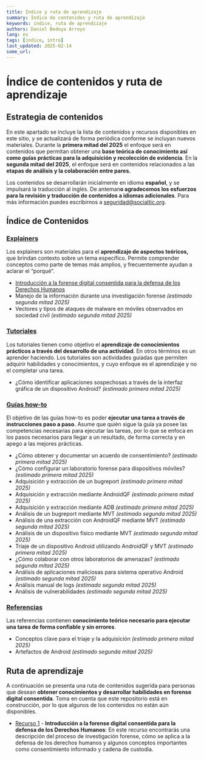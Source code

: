 ```yaml
---
title: Índice y ruta de aprendizaje
summary: Índice de contenidos y ruta de aprendizaje
keywords: índice, ruta de aprendizaje
authors: Daniel Bedoya Arroyo
lang: es
tags: [indice, intro]
last_updated: 2025-02-14
some_url:
---
```



# Índice de contenidos y ruta de aprendizaje

## Estrategia de contenidos

En este apartado se incluye la lista de contenidos y recursos disponibles en este sitio, y se actualizará de forma periódica conforme se incluyan nuevos materiales. Durante la **primera mitad del 2025** el enfoque será en contenidos que permitan obtener una **base teórica de conocimiento así como guías prácticas para la adquisición y recolección de evidencia**. En la **segunda mitad del 2025**, el enfoque será en contenidos relacionados a las **etapas de análisis y la colaboración entre pares.** 

Los contenidos se desarrollarán inicialmente en idioma **español**, y se impulsará la traducción al inglés. De anteman**o agradecemos los esfuerzos para la revisión y traducción de contenidos a idiomas adicionales**. Para más información puedes escribirnos a [seguridad@socialtic.org](mailto:seguridad@socialtic.org). 

## Índice de Contenidos

### [Explainers](../explainers/)

Los explainers son materiales para el **aprendizaje de aspectos teóricos,** que brindan contexto sobre un tema específico. Permite comprender conceptos como parte de temas más amplios, y frecuentemente ayudan a aclarar el “porqué”.

* [Introducción a la forense digital consentida para la defensa de los Derechos Humanos](../explainers/01-explainer-introduccion-forense-digital/01-explainer-introduccion-forense-digital.html)  
* Manejo de la información durante una investigación forense *(estimado segunda mitad 2025\)*  
* Vectores y tipos de ataques de malware en móviles observados en sociedad civil *(estimado segunda mitad 2025\)*

### [Tutoriales](../tutorials/)

Los tutoriales tienen como objetivo el **aprendizaje de conocimientos prácticos a través del desarrollo de una actividad**. En otros términos es un aprender haciendo. Los tutoriales son actividades guiadas que permiten adquirir habilidades y conocimientos, y cuyo enfoque es el aprendizaje y no el completar una tarea.

* ¿Cómo identificar aplicaciones sospechosas a través de la interfaz gráfica de un dispositivo Android? *(estimado primera mitad 2025\)*

### [Guías how-to](../how-tos/)

El objetivo de las guías how-to es poder **ejecutar una tarea a través de instrucciones paso a paso.** Asume que quién sigue la guía ya posee las competencias necesarias para ejecutar las tareas, por lo que se enfoca en los pasos necesarios para llegar a un resultado, de forma correcta y en apego a las mejores prácticas.

* ¿Cómo obtener y documentar un acuerdo de consentimiento? *(estimado primera mitad 2025\)*  
* ¿Cómo configurar un laboratorio forense para dispositivos móviles? *(estimado primera mitad 2025\)*  
* Adquisición y extracción de un bugreport *(estimado primera mitad 2025\)*  
* Adquisición y extracción mediante AndroidQF *(estimado primera mitad 2025\)*  
* Adquisición y extracción mediante ADB *(estimado primera mitad 2025\)*  
* Análisis de un bugreport mediante MVT *(estimado segunda mitad  2025\)*  
* Análisis de una extracción con AndroidQF mediante MVT *(estimado segunda mitad 2025\)*  
* Análisis de un dispositivo físico mediante MVT *(estimado segunda mitad 2025\)*  
* Triaje de un dispositivo Android utilizando AndroidQF y MVT *(estimado primera mitad 2025\)*  
* ¿Cómo colaborar con otros laboratorios de amenazas? *(estimado segunda mitad 2025\)*  
* Análisis de aplicaciones maliciosas para sistema operativo Android *(estimado segunda mitad 2025\)*  
* Análisis manual de logs *(estimado segunda mitad 2025\)*  
* Análisis de vulnerabilidades *(estimado segunda mitad 2025\)*


### [Referencias](../references)

Las referencias contienen **conocimiento teórico necesario para ejecutar una tarea de forma confiable y sin errores**.

* Conceptos clave para el triaje y la adquisición *(estimado primera mitad 2025\)*  
* Artefactos de Android *(estimado segunda mitad 2025\)*

## Ruta de aprendizaje

A continuación se presenta una ruta de contenidos sugerida para personas que desean **obtener conocimientos y desarrollar habilidades en forense digital consentida**. Toma en cuenta que este repositorio está en construcción, por lo que algunos de los contenidos no están aún disponibles.

* [Recurso 1](../explainers/01-explainer-introduccion-forense-digital/01-explainer-introduccion-forense-digital/) \- **Introducción a la forense digital consentida para la defensa de los Derechos Humanos**: En este recurso encontrarás una descripción del proceso de investigación forense, cómo se aplica a la defensa de los derechos humanos y algunos conceptos importantes como consentimiento informado y cadena de custodia. 
